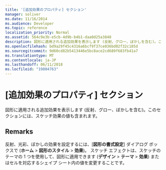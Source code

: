 ```yaml
---
title: '[追加効果のプロパティ] セクション'
manager: soliver
ms.date: 11/16/2014
ms.audience: Developer
ms.topic: reference
localization_priority: Normal
ms.assetid: 564c9e3b-e5cb-4d9b-b4b1-daa0d25a3848
description: 図形に適用される追加効果を表示します (反射、グロー、ぼかしを含む)。このセクションには、スケッチ効果の値も含まれます。
ms.openlocfilehash: bd9a29f45c4316a6bcf9f37ce036bd02f32c185d
ms.sourcegitcommit: 9d60cd82b5413446e5bc8ace2cd689f683fb41a7
ms.translationtype: MT
ms.contentlocale: ja-JP
ms.lasthandoff: 06/11/2018
ms.locfileid: "19804763"
---
```

# <a name="additional-effect-properties-section"></a>[追加効果のプロパティ] セクション

図形に適用される追加効果を表示します (反射、グロー、ぼかしを含む)。このセクションには、スケッチ効果の値も含まれます。
  
## <a name="remarks"></a>Remarks

反射、光彩、ぼかしの効果を設定するには、[**図形の書式設定**] ダイアログ ボックスで (**ホーム** > **図形のスタイル** > **効果**)。 スケッチ エフェクトは、スケッチのテーマの 1 つを使用して、図形に適用できます (**デザイン** > **テーマ** > **効果**) またはセルを対応するシェイプ シート内の値を変更することです。
  

